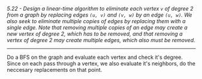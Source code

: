 *5.22 - Design a linear-time algorithm to eliminate each vertex `v` of degree 2 from a graph by replacing edges `(u, v)` and `(v, w)` by an edge `(u, w)`. We also seek to eliminate multiple copies of edges by replacing them with a single edge. Note that removing multiple copies of an edge may create a new vertex of degree 2, which has to be removed, and that removing a vertex of degree 2 may create multiple edges, which also must be removed.*
***
Do a BFS on the graph and evaluate each vertex and check it's degree. Since on each pass through a vertex, we also evaluate it's neighbors, do the neccesary replacements on that point.
